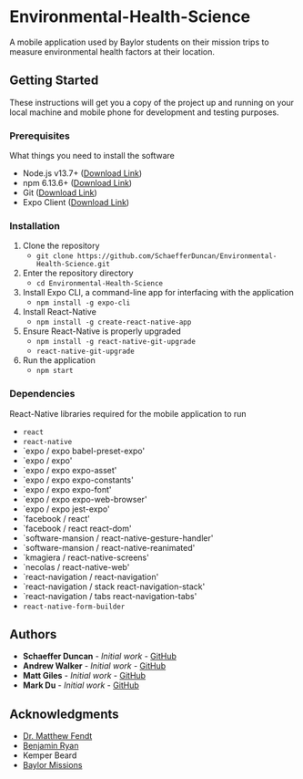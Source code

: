 # Environmental-Health-Science

A mobile application used by Baylor students on their mission trips to measure environmental health factors at their location.


## Getting Started

These instructions will get you a copy of the project up and running on your local machine and mobile phone for development and testing purposes.

### Prerequisites

What things you need to install the software

- Node.js v13.7+ ([Download Link](https://nodejs.org/en/download/))
- npm 6.13.6+ ([Download Link](https://nodejs.org/en/))
- Git ([Download Link](https://git-scm.com/downloads))
- Expo Client ([Download Link](https://expo.io/tools))

### Installation

1. Clone the repository
   - `git clone https://github.com/SchaefferDuncan/Environmental-Health-Science.git`
2. Enter the repository directory
   - `cd Environmental-Health-Science`
3. Install Expo CLI, a command-line app for interfacing with the application
   - `npm install -g expo-cli`
4. Install React-Native
   - `npm install -g create-react-native-app`
5. Ensure React-Native is properly upgraded
   - `npm install -g react-native-git-upgrade`
   - `react-native-git-upgrade`
6. Run the application
   - `npm start`

### Dependencies

React-Native libraries required for the mobile application to run

- `react`
- `react-native`
- `expo / expo babel-preset-expo'
- `expo / expo'
- `expo / expo expo-asset'
- `expo / expo expo-constants'
- `expo / expo expo-font'
- `expo / expo expo-web-browser'
- `expo / expo jest-expo'
- `facebook / react'
- `facebook / react react-dom'
- `software-mansion / react-native-gesture-handler'
- `software-mansion / react-native-reanimated'
- `kmagiera / react-native-screens'
- `necolas / react-native-web'
- `react-navigation / react-navigation'
- `react-navigation / stack react-navigation-stack'
- `react-navigation / tabs react-navigation-tabs'
- `react-native-form-builder`


## Authors

- **Schaeffer Duncan** - *Initial work* - [GitHub](https://github.com/SchaefferDuncan)
- **Andrew Walker** - *Initial work* - [GitHub](https://github.com/walker76)
- **Matt Giles** - *Initial work* - [GitHub](https://github.com/DarthIguanadon)
- **Mark Du** - *Initial work* - [GitHub](https://github.com/mdu2017)

## Acknowledgments

- [Dr. Matthew Fendt](https://www.ecs.baylor.edu/index.php?id=961900)
- [Benjamin Ryan](https://www.baylor.edu/environmentalscience/index.php?id=964879)
- Kemper Beard
- [Baylor Missions](https://www.baylor.edu/missions/)
